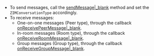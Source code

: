 <div class="mk-hint">

- To send messages, call the [sendMessage\|_blank](@sendMessage) method and set the `ZIMConversationType` accordingly.
- To receive messages:
    - One-on-one messages (Peer type), through the callback [onReceivePeerMessage\|_blank](@onReceivePeerMessage).
    - In-room messages (Room type), through the callback [onReceiveRoomMessage\|_blank](@onReceiveRoomMessage).
    - Group messages (Group type), through the callback [onReceiveGroupMessage\|_blank](@onReceiveGroupMessage).
</div>




